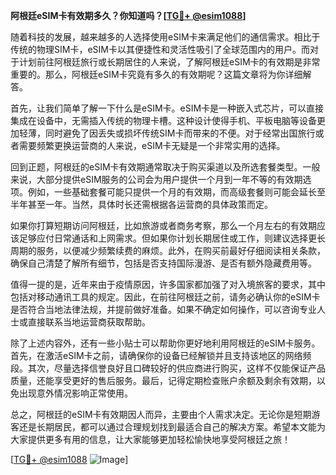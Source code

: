 **阿根廷eSIM卡有效期多久？你知道吗？[[TG💪+ @esim1088](https://t.me/s/esim1088)]**

随着科技的发展，越来越多的人选择使用eSIM卡来满足他们的通信需求。相比于传统的物理SIM卡，eSIM卡以其便捷性和灵活性吸引了全球范围内的用户。而对于计划前往阿根廷旅行或长期居住的人来说，了解阿根廷eSIM卡的有效期是非常重要的。那么，阿根廷eSIM卡究竟有多久的有效期呢？这篇文章将为你详细解答。

首先，让我们简单了解一下什么是eSIM卡。eSIM卡是一种嵌入式芯片，可以直接集成在设备中，无需插入传统的物理卡槽。这种设计使得手机、平板电脑等设备更加轻薄，同时避免了因丢失或损坏传统SIM卡而带来的不便。对于经常出国旅行或者需要频繁更换运营商的人来说，eSIM卡无疑是一个非常实用的选择。

回到正题，阿根廷的eSIM卡有效期通常取决于购买渠道以及所选套餐类型。一般来说，大部分提供eSIM服务的公司会为用户提供一个月到一年不等的有效期选项。例如，一些基础套餐可能只提供一个月的有效期，而高级套餐则可能会延长至半年甚至一年。当然，具体时长还需根据各运营商的具体政策而定。

如果你打算短期访问阿根廷，比如旅游或者商务考察，那么一个月左右的有效期应该足够应付日常通话和上网需求。但如果你计划长期居住或工作，则建议选择更长周期的服务，以便减少频繁续费的麻烦。此外，在购买前最好仔细阅读相关条款，确保自己清楚了解所有细节，包括是否支持国际漫游、是否有额外隐藏费用等。

值得一提的是，近年来由于疫情原因，许多国家都加强了对入境旅客的要求，其中包括对移动通讯工具的规定。因此，在前往阿根廷之前，请务必确认你的eSIM卡是否符合当地法律法规，并提前做好准备。如果不确定如何操作，可以咨询专业人士或直接联系当地运营商获取帮助。

除了上述内容外，还有一些小贴士可以帮助你更好地利用阿根廷的eSIM卡服务。首先，在激活eSIM卡之前，请确保你的设备已经解锁并且支持该地区的网络频段。其次，尽量选择信誉良好且口碑较好的供应商进行购买，这样不仅能保证产品质量，还能享受更好的售后服务。最后，记得定期检查账户余额及剩余有效期，以免出现意外情况影响正常使用。

总之，阿根廷的eSIM卡有效期因人而异，主要由个人需求决定。无论你是短期游客还是长期居民，都可以通过合理规划找到最适合自己的解决方案。希望本文能为大家提供更多有用的信息，让大家能够更加轻松愉快地享受阿根廷之旅！

[[TG💪+ @esim1088](https://t.me/s/esim1088) ![Image](https://i.postimg.cc/4NQfJmqS/Snipaste-2025-05-13-00-14-12.png)]